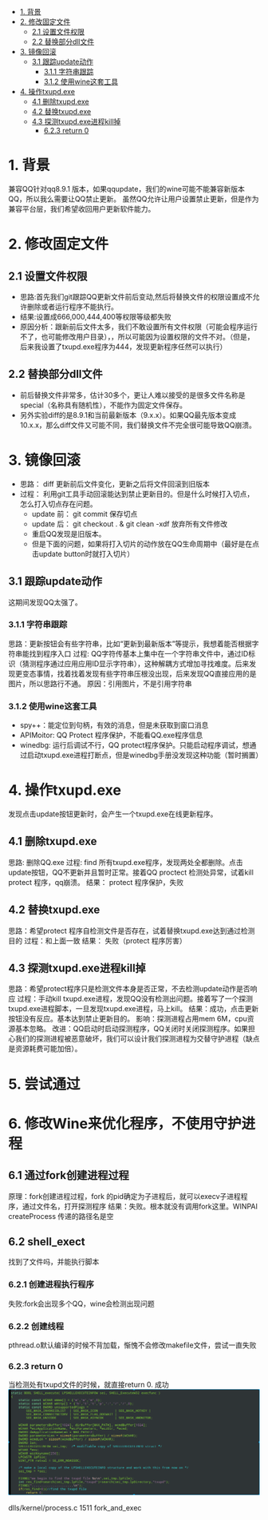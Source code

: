 <!-- TOC -->

- [1. 背景](#1-背景)
- [2. 修改固定文件](#2-修改固定文件)
    - [2.1 设置文件权限](#21-设置文件权限)
    - [2.2 替换部分dll文件](#22-替换部分dll文件)
- [3. 镜像回滚](#3-镜像回滚)
    - [3.1 跟踪update动作](#31-跟踪update动作)
        - [3.1.1 字符串跟踪](#311-字符串跟踪)
        - [3.1.2 使用wine这套工具](#312-使用wine这套工具)
- [4. 操作txupd.exe](#4-操作txupdexe)
    - [4.1 删除txupd.exe](#41-删除txupdexe)
    - [4.2 替换txupd.exe](#42-替换txupdexe)
    - [4.3 探测txupd.exe进程kill掉](#43-探测txupdexe进程kill掉)
        - [6.2.3 return 0](#623-return-0)

<!-- /TOC -->
# 1. 背景
兼容QQ针对qq8.9.1 版本，如果qqupdate，我们的wine可能不能兼容新版本QQ，所以我么需要让QQ禁止更新。
虽然QQ允许让用户设置禁止更新，但是作为兼容平台层，我们希望收回用户更新软件能力。
# 2. 修改固定文件
## 2.1 设置文件权限
* 思路:首先我们git跟踪QQ更新文件前后变动,然后将替换文件的权限设置成不允许删除或者运行程序不能执行。
* 结果:设置成666,000,444,400等权限等级都失败
* 原因分析：跟新前后文件太多，我们不敢设置所有文件权限（可能会程序运行不了，也可能修改用户目录），，所以可能因为设置权限的文件不对。（但是，后来我设置了txupd.exe程序为444，发现更新程序任然可以执行）

## 2.2 替换部分dll文件
* 前后替换文件非常多，估计30多个，更让人难以接受的是很多文件名称是special（名称具有随机性），不能作为固定文件保存。
* 另外实验diff的是8.9.1和当前最新版本（9.x.x）。如果QQ最先版本变成10.x.x，那么diff文件又可能不同，我们替换文件不完全很可能导致QQ崩溃。

# 3. 镜像回滚
* 思路： diff 更新前后文件变化，更新之后将文件回滚到旧版本
* 过程： 利用git工具手动回滚能达到禁止更新目的。但是什么时候打入切点，怎么打入切点存在问题。
    * update 前： git commit 保存切点
    * update 后： git checkout . & git clean -xdf 放弃所有文件修改
    * 重启QQ发现是旧版本。
    * 但是下面的问题，如果将打入切片的动作放在QQ生命周期中（最好是在点击update button时就打入切片）


## 3.1 跟踪update动作
这期间发现QQ太强了。
### 3.1.1 字符串跟踪
思路：更新按钮会有些字符串，比如“更新到最新版本”等提示，我想着能否根据字符串能找到程序入口
过程: QQ字符传基本上集中在一个字符串文件中，通过ID标识（猜测程序通过应用应用ID显示字符串），这种解耦方式增加寻找难度。后来发现更变态事情，找着找着发现有些字符串压根没出现，后来发现QQ直接应用的是图片，所以思路行不通。
原因：引用图片，不是引用字符串

### 3.1.2 使用wine这套工具
* spy++：能定位到句柄，有效的消息，但是未获取到窗口消息
* APIMoitor: QQ Protect 程序保护，不能看QQ.exe程序信息
* winedbg: 运行后调试不行，QQ protect程序保护。只能启动程序调试，想通过启动txupd.exe进程打断点，但是winedbg手册没发现这种功能（暂时搁置）

# 4. 操作txupd.exe
发现点击update按钮更新时，会产生一个txupd.exe在线更新程序。

## 4.1 删除txupd.exe 
思路: 删除QQ.exe
过程: find 所有txupd.exe程序，发现两处全都删除。点击update按钮，QQ不更新并且暂时正常。接着QQ proctect 检测处异常，试着kill protect 程序，qq崩溃。
结果： protect 程序保护，失败

## 4.2 替换txupd.exe
思路：希望protect 程序自检测文件是否存在，试着替换txupd.exe达到通过检测目的
过程：和上面一致
结果： 失败（protect 程序厉害）

## 4.3 探测txupd.exe进程kill掉
思路：希望protect程序只是检测文件本身是否正常，不去检测update动作是否响应
过程：手动kill txupd.exe进程，发现QQ没有检测出问题。接着写了一个探测txupd.exe进程脚本，一旦发现txupd.exe进程，马上kill。
结果：成功，点击更新按钮没有反应。基本达到禁止更新目的。
影响：探测进程占用mem 6M，cpu资源基本忽略。
改进：QQ启动时启动探测程序，QQ关闭时关闭探测程序。如果担心我们的探测进程被恶意破坏，我们可以设计我们探测进程为交替守护进程（缺点是资源耗费可能加倍）。
 


 # 5. 尝试通过

 # 6. 修改Wine来优化程序，不使用守护进程
 ## 6.1 通过fork创建进程过程
 原理：fork创建进程过程，fork 的pid确定为子进程后，就可以execv子进程程序，通过文件名，打开探测程序
 结果：失败。根本就没有调用fork这里。WINPAI createProcess 传递的路径名是空
 ## 6.2 shell_exect 
 找到了文件吗，并能执行脚本
 ### 6.2.1 创建进程执行程序
 失败:fork会出现多个QQ，wine会检测出现问题
 ### 6.2.2 创建线程
 pthread.o默认编译的时候不背加载，惭愧不会修改makefile文件，尝试一直失败
### 6.2.3 return 0
当检测处有txupd文件的时候，就直接return 0.
成功
![2019-09-23-14-39-07.png](./images/2019-09-23-14-39-07.png)
 




 dlls/kernel/process.c  1511 fork_and_exec